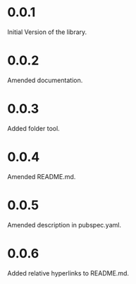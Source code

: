 # 0.0.1

Initial Version of the library.

# 0.0.2

Amended documentation.

# 0.0.3

Added folder tool.

# 0.0.4

Amended README.md.

# 0.0.5

Amended description in pubspec.yaml.

# 0.0.6

Added relative hyperlinks to README.md.